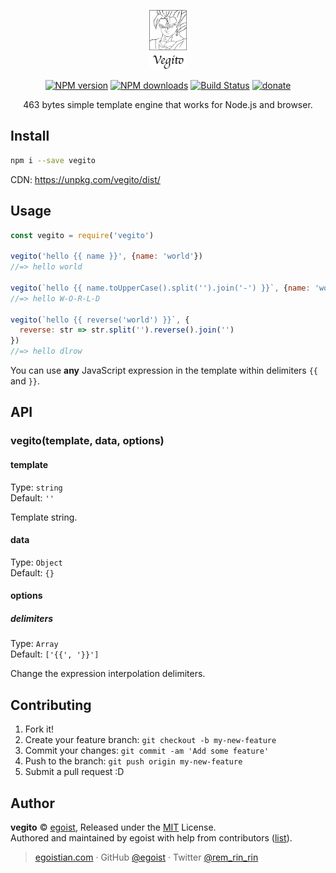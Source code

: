 <p align="center">
  <img width="60" src="./media/icon.png" alt="vegito">
</p>

<p align="center"><a href="https://npmjs.com/package/vegito"><img src="https://img.shields.io/npm/v/vegito.svg?style=flat" alt="NPM version"></a> <a href="https://npmjs.com/package/vegito"><img src="https://img.shields.io/npm/dm/vegito.svg?style=flat" alt="NPM downloads"></a> <a href="https://circleci.com/gh/egoist/vegito"><img src="https://img.shields.io/circleci/project/egoist/vegito/master.svg?style=flat" alt="Build Status"></a> <a href="https://github.com/egoist/donate"><img src="https://img.shields.io/badge/$-donate-ff69b4.svg?maxAge=2592000&amp;style=flat" alt="donate"></a></p>

<p align="center">
  463 bytes simple template engine that works for Node.js and browser.
</p>

## Install

```bash
npm i --save vegito
```

CDN: https://unpkg.com/vegito/dist/

## Usage

```js
const vegito = require('vegito')

vegito('hello {{ name }}', {name: 'world'})
//=> hello world

vegito(`hello {{ name.toUpperCase().split('').join('-') }}`, {name: 'world'})
//=> hello W-O-R-L-D

vegito(`hello {{ reverse('world') }}`, {
  reverse: str => str.split('').reverse().join('')
})
//=> hello dlrow
```

You can use **any** JavaScript expression in the template within delimiters `{{` and `}}`.

## API

### vegito(template, data, options)

#### template

Type: `string`<br>
Default: `''`

Template string.

#### data

Type: `Object`<br>
Default: `{}`

#### options

##### delimiters

Type: `Array`<br>
Default: `['{{', '}}']`

Change the expression interpolation delimiters.

## Contributing

1. Fork it!
2. Create your feature branch: `git checkout -b my-new-feature`
3. Commit your changes: `git commit -am 'Add some feature'`
4. Push to the branch: `git push origin my-new-feature`
5. Submit a pull request :D


## Author

**vegito** © [egoist](https://github.com/egoist), Released under the [MIT](./LICENSE) License.<br>
Authored and maintained by egoist with help from contributors ([list](https://github.com/egoist/vegito/contributors)).

> [egoistian.com](https://egoistian.com) · GitHub [@egoist](https://github.com/egoist) · Twitter [@rem_rin_rin](https://twitter.com/rem_rin_rin)
